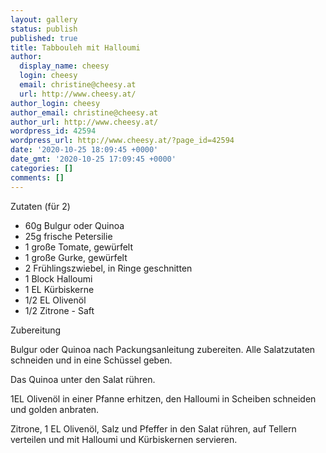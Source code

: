 ```yaml
---
layout: gallery
status: publish
published: true
title: Tabbouleh mit Halloumi
author:
  display_name: cheesy
  login: cheesy
  email: christine@cheesy.at
  url: http://www.cheesy.at/
author_login: cheesy
author_email: christine@cheesy.at
author_url: http://www.cheesy.at/
wordpress_id: 42594
wordpress_url: http://www.cheesy.at/?page_id=42594
date: '2020-10-25 18:09:45 +0000'
date_gmt: '2020-10-25 17:09:45 +0000'
categories: []
comments: []
---
```

<!-- wp:paragraph -->
Zutaten (für 2)
<!-- /wp:paragraph -->
<!-- wp:list -->
- 60g Bulgur oder Quinoa
- 25g frische Petersilie
- 1 große Tomate, gewürfelt
- 1 große Gurke, gewürfelt
- 2 Frühlingszwiebel, in Ringe geschnitten
- 1 Block Halloumi
- 1 EL Kürbiskerne
- 1/2 EL Olivenöl
- 1/2 Zitrone - Saft
<!-- /wp:list -->
<!-- wp:paragraph -->
Zubereitung
<!-- /wp:paragraph -->
<!-- wp:paragraph -->
Bulgur oder Quinoa nach Packungsanleitung zubereiten. Alle Salatzutaten schneiden und in eine Schüssel geben.
<!-- /wp:paragraph -->
<!-- wp:paragraph -->
Das Quinoa unter den Salat rühren.
<!-- /wp:paragraph -->
<!-- wp:paragraph -->
1EL Olivenöl in einer Pfanne erhitzen, den Halloumi in Scheiben schneiden und golden anbraten.
<!-- /wp:paragraph -->
<!-- wp:paragraph -->
Zitrone, 1 EL Olivenöl, Salz und Pfeffer in den Salat rühren, auf Tellern verteilen und mit Halloumi und Kürbiskernen servieren.
<!-- /wp:paragraph -->
<!-- wp:image {"id":42595} -->
<figure class="wp-block-image"><img src="{% link _rezepte/hauptspeisen/vegetarisch/tabbouleh-mit-halloumi/Tabbouleh-mit-Halloumi-1.jpg %}" alt="" class="wp-image-42595"></figure>
<!-- /wp:image -->
<!-- wp:paragraph -->
<!-- /wp:paragraph -->

